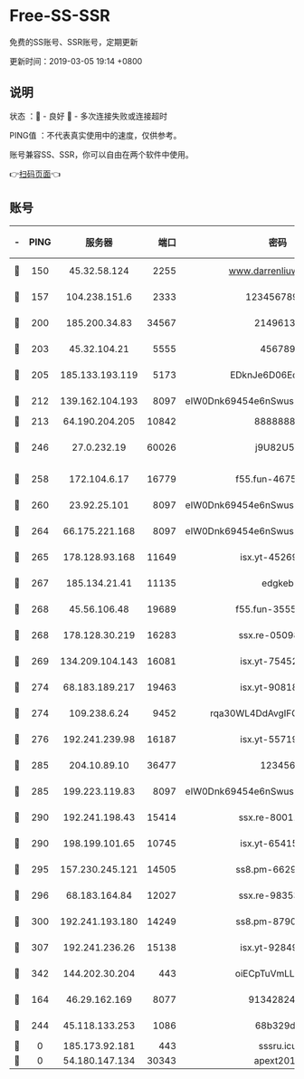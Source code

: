 # Free-SS-SSR

免费的SS账号、SSR账号，定期更新

更新时间：2019-03-05 19:14 +0800

## 说明

状态     ：🙂 - 良好 🙁 - 多次连接失败或连接超时

PING值   ：不代表真实使用中的速度，仅供参考。

账号兼容SS、SSR，你可以自由在两个软件中使用。

👉[扫码页面](https://liesauer.github.io/free-ss-ssr.github.io/)👈

## 账号

|-|PING|服务器|端口|密码|加密方式|区域|
|:----:|:----:|:-----:|-----:|:----:|:----:|:----:|
|🙂|150|45.32.58.124|2255|www.darrenliuwei.com|aes-256-cfb|JP|
|🙂|157|104.238.151.6|2333|12345678900|aes-256-cfb|JP|
|🙂|200|185.200.34.83|34567|21496138|aes-256-cfb|US|
|🙂|203|45.32.104.21|5555|456789|aes-256-cfb|SG|
|🙂|205|185.133.193.119|5173|EDknJe6D06EoWDaw|aes-256-cfb|US|
|🙂|212|139.162.104.193|8097|eIW0Dnk69454e6nSwuspv9DmS201tQ0D|aes-256-cfb|JP|
|🙂|213|64.190.204.205|10842|88888888|rc4-md5|US|
|🙂|246|27.0.232.19|60026|j9U82U53|xchacha20-ietf-poly1305|HK|
|🙂|258|172.104.6.17|16779|f55.fun-46758883|aes-256-cfb|US|
|🙂|260|23.92.25.101|8097|eIW0Dnk69454e6nSwuspv9DmS201tQ0D|aes-256-cfb|US|
|🙂|264|66.175.221.168|8097|eIW0Dnk69454e6nSwuspv9DmS201tQ0D|aes-256-cfb|US|
|🙂|265|178.128.93.168|11649|isx.yt-45269107|aes-256-cfb|SG|
|🙂|267|185.134.21.41|11135|edgkeb|aes-256-cfb|GB|
|🙂|268|45.56.106.48|19689|f55.fun-35553896|aes-256-cfb|US|
|🙂|268|178.128.30.219|16283|ssx.re-05098737|aes-256-cfb|SG|
|🙂|269|134.209.104.143|16081|isx.yt-75452571|aes-256-cfb|SG|
|🙂|274|68.183.189.217|19463|isx.yt-90818322|aes-256-cfb|SG|
|🙂|274|109.238.6.24|9452|rqa30WL4DdAvgIFG6Fs3znzTa|aes-256-cfb|FR|
|🙂|276|192.241.239.98|16187|isx.yt-55719199|aes-256-cfb|US|
|🙂|285|204.10.89.10|36477|123456|aes-256-cfb|US|
|🙂|285|199.223.119.83|8097|eIW0Dnk69454e6nSwuspv9DmS201tQ0D|aes-256-cfb|US|
|🙂|290|192.241.198.43|15414|ssx.re-80011853|aes-256-cfb|US|
|🙂|290|198.199.101.65|10745|isx.yt-65415460|aes-256-cfb|US|
|🙂|295|157.230.245.121|14505|ss8.pm-66291298|aes-256-cfb|SG|
|🙂|296|68.183.164.84|12027|ssx.re-98353695|aes-256-cfb|US|
|🙂|300|192.241.193.180|14249|ss8.pm-87905446|aes-256-cfb|US|
|🙂|307|192.241.236.26|15138|isx.yt-92849961|aes-256-cfb|US|
|🙂|342|144.202.30.204|443|oiECpTuVmLLxk4Ts|aes-256-cfb|US|
|🙂|164|46.29.162.169|8077|9134282479|aes-256-cfb|RU|
|🙂|244|45.118.133.253|1086|68b329da|aes-256-cfb|SG|
|🙁|0|185.173.92.181|443|sssru.icu|rc4-md5|RU|
|🙁|0|54.180.147.134|30343|apext2019|chacha20|KR|
